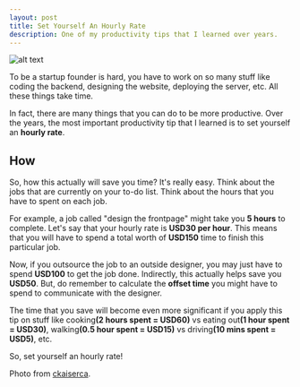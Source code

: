 ```yaml
---
layout: post
title: Set Yourself An Hourly Rate
description: One of my productivity tips that I learned over years.
---
```


<img src="http://cdn.siong1987.com/clock.jpeg" alt="alt text" />

To be a startup founder is hard, you have to work on so many stuff like coding the backend, designing the website, deploying the server, etc. All these things take time.

In fact, there are many things that you can do to be more productive. Over the years, the most important productivity tip that I learned is to set yourself an <b>hourly rate</b>.

## How

So, how this actually will save you time? It's really easy. Think about the jobs that are currently on your to-do list. Think about the hours that you have to spent on each job.

For example, a job called "design the frontpage" might take you <b>5 hours</b> to complete. Let's say that your hourly rate is <b>USD30 per hour</b>. This means that you will have to spend a total worth of <b>USD150</b> time to finish this particular job.

Now, if you outsource the job to an outside designer, you may just have to spend <b>USD100</b> to get the job done. Indirectly, this actually helps save you <b>USD50</b>. But, do remember to calculate the <b>offset time</b> you might have to spend to communicate with the designer.

The time that you save will become even more significant if you apply this tip on stuff like cooking<b>(2 hours spent = USD60)</b> vs eating out<b>(1 hour spent = USD30)</b>, walking<b>(0.5 hour spent = USD15)</b> vs driving<b>(10 mins spent = USD5)</b>, etc.

So, set yourself an hourly rate!

Photo from [ckaiserca][1].

[1]: http://www.flickr.com/photos/ckaiserca/